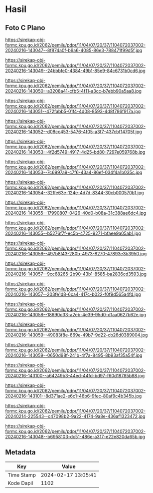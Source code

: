 # Hasil

## Foto C Plano

https://sirekap-obj-formc.kpu.go.id/2062/pemilu/pdpr/11/04/07/20/37/1104072037002-20240216-143047--8f874a0f-b9a6-4085-86e3-788471f99d5f.jpg

https://sirekap-obj-formc.kpu.go.id/2062/pemilu/pdpr/11/04/07/20/37/1104072037002-20240216-143049--24bbbfe0-4384-49b1-85e9-84c6731b0cd6.jpg

https://sirekap-obj-formc.kpu.go.id/2062/pemilu/pdpr/11/04/07/20/37/1104072037002-20240216-143050--a3208a41-cfb5-4f11-a3cc-b7ebb90a5aa8.jpg

https://sirekap-obj-formc.kpu.go.id/2062/pemilu/pdpr/11/04/07/20/37/1104072037002-20240216-143051--472fabb5-01f4-4d08-8593-4d8f786f917a.jpg

https://sirekap-obj-formc.kpu.go.id/2062/pemilu/pdpr/11/04/07/20/37/1104072037002-20240216-143052--d08cc453-5476-4f05-a3f7-437cbf14705f.jpg

https://sirekap-obj-formc.kpu.go.id/2062/pemilu/pdpr/11/04/07/20/37/1104072037002-20240216-143053--4f2d5749-4917-4d25-bd80-7297e059768b.jpg

https://sirekap-obj-formc.kpu.go.id/2062/pemilu/pdpr/11/04/07/20/37/1104072037002-20240216-143053--7c6997a9-c7f6-43a4-86ef-034f4a1b035c.jpg

https://sirekap-obj-formc.kpu.go.id/2062/pemilu/pdpr/11/04/07/20/37/1104072037002-20240216-143054--32ffe63e-124e-4d7d-8344-30cb000570b1.jpg

https://sirekap-obj-formc.kpu.go.id/2062/pemilu/pdpr/11/04/07/20/37/1104072037002-20240216-143055--17990807-0426-40d0-b08a-31c388ae6dc4.jpg

https://sirekap-obj-formc.kpu.go.id/2062/pemilu/pdpr/11/04/07/20/37/1104072037002-20240216-143055--b5276f7f-ec5b-4725-9271-bfaee9a05ab1.jpg

https://sirekap-obj-formc.kpu.go.id/2062/pemilu/pdpr/11/04/07/20/37/1104072037002-20240216-143056--497b8f43-280b-4973-8270-47893e3b3950.jpg

https://sirekap-obj-formc.kpu.go.id/2062/pemilu/pdpr/11/04/07/20/37/1104072037002-20240216-143057--9cc68265-2b90-43b1-8585-ba2836cd3593.jpg

https://sirekap-obj-formc.kpu.go.id/2062/pemilu/pdpr/11/04/07/20/37/1104072037002-20240216-143057--203fe1d8-6ca4-417c-b022-f0f9d565a4fd.jpg

https://sirekap-obj-formc.kpu.go.id/2062/pemilu/pdpr/11/04/07/20/37/1104072037002-20240216-143058--18690d33-a2eb-4e39-95d0-d1aa0627b62e.jpg

https://sirekap-obj-formc.kpu.go.id/2062/pemilu/pdpr/11/04/07/20/37/1104072037002-20240216-143059--49083f8e-669e-49b7-9d22-cb26d0389004.jpg

https://sirekap-obj-formc.kpu.go.id/2062/pemilu/pdpr/11/04/07/20/37/1104072037002-20240216-143059--0650d98f-241b-4f7a-8495-8b93af35a54f.jpg

https://sirekap-obj-formc.kpu.go.id/2062/pemilu/pdpr/11/04/07/20/37/1104072037002-20240216-143100--a64249b3-44ed-44fd-bd97-f60d18785b88.jpg

https://sirekap-obj-formc.kpu.go.id/2062/pemilu/pdpr/11/04/07/20/37/1104072037002-20240216-143101--8d371ae2-e6c1-46b6-9fec-80af9c4b345b.jpg

https://sirekap-obj-formc.kpu.go.id/2062/pemilu/pdpr/11/04/07/20/37/1104072037002-20240214-225543--c47098b2-9a22-4174-9a8e-436af1323472.jpg

https://sirekap-obj-formc.kpu.go.id/2062/pemilu/pdpr/11/04/07/20/37/1104072037002-20240216-143048--b6958103-dc51-486e-a317-e22e820da65b.jpg


## Metadata

| Key        | Value               |
| ---------- | ------------------- |
| Time Stamp | 2024-02-17 13:05:41 |
| Kode Dapil | 1102                |



